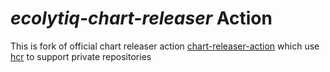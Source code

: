 # *ecolytiq-chart-releaser* Action

This is fork of official chart releaser action [chart-releaser-action](https://github.com/helm/chart-releaser-action) which use [hcr](https://github.com/pete911/hcr) to support private repositories

